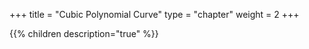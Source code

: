 +++
title = "Cubic Polynomial Curve"
type = "chapter"
weight = 2
+++

{{% children description="true" %}}